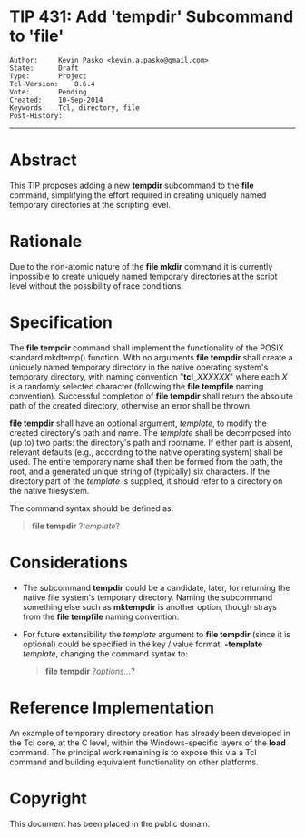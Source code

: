 # TIP 431: Add 'tempdir' Subcommand to 'file'
	Author:		Kevin Pasko <kevin.a.pasko@gmail.com>
	State:		Draft
	Type:		Project
	Tcl-Version:	8.6.4
	Vote:		Pending
	Created:	10-Sep-2014
	Keywords:	Tcl, directory, file
	Post-History:
-----

# Abstract

This TIP proposes adding a new **tempdir** subcommand to the **file**
command, simplifying the effort required in creating uniquely named temporary
directories at the scripting level.

# Rationale

Due to the non-atomic nature of the **file mkdir** command it is currently
impossible to create uniquely named temporary directories at the script level
without the possibility of race conditions.

# Specification

The **file tempdir** command shall implement the functionality of the POSIX
standard mkdtemp\(\) function. With no arguments **file tempdir** shall create
a uniquely named temporary directory in the native operating system's
temporary directory, with naming convention "<b>tcl\_</b><i>XXXXXX</i>" where each
_X_ is a randomly selected character \(following the **file tempfile**
naming convention\). Successful completion of **file tempdir** shall return
the absolute path of the created directory, otherwise an error shall be
thrown.

**file tempdir** shall have an optional argument, _template_, to modify
the created directory's path and name. The _template_ shall be decomposed
into \(up to\) two parts: the directory's path and rootname. If either part is
absent, relevant defaults \(e.g., according to the native operating system\)
shall be used. The entire temporary name shall then be formed from the path,
the root, and a generated unique string of \(typically\) six characters. If
the directory part of the _template_ is supplied, it should refer to a
directory on the native filesystem.

The command syntax should be defined as:

 > **file tempdir** ?_template_?

# Considerations

 * The subcommand **tempdir** could be a candidate, later, for returning the
   native file system's temporary directory. Naming the subcommand something
   else such as **mktempdir** is another option, though strays from the **file
   tempfile** naming convention.

 * For future extensibility the _template_ argument to **file tempdir**
   \(since it is optional\) could be specified in the key / value format,
   **-template** _template_, changing the command syntax to:

	 > **file tempdir** ?_options..._?

# Reference Implementation

An example of temporary directory creation has already been developed in the
Tcl core, at the C level, within the Windows-specific layers of the
**load** command. The principal work remaining is to expose this via a Tcl
command and building equivalent functionality on other platforms.

# Copyright

This document has been placed in the public domain.

